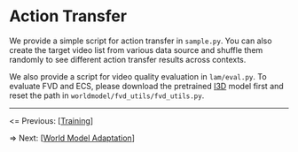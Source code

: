 # Action Transfer

We provide a simple script for action transfer in `sample.py`. You can also create the target video list from various data source and shuffle them randomly to see different action transfer results across contexts.

We also provide a script for video quality evaluation in `lam/eval.py`. To evaluate FVD and ECS, please download the pretrained [I3D](https://github.com/SongweiGe/TATS/blob/main/tats/fvd/i3d_pretrained_400.pt) model first and reset the path in `worldmodel/fvd_utils/fvd_utils.py`.

---

<= Previous: [[Training](https://github.com/Little-Podi/AdaWorld/blob/main/docs/TRAINING.md)]

=> Next: [[World Model Adaptation](https://github.com/Little-Podi/AdaWorld/blob/main/docs/ADAPTATION.md)]